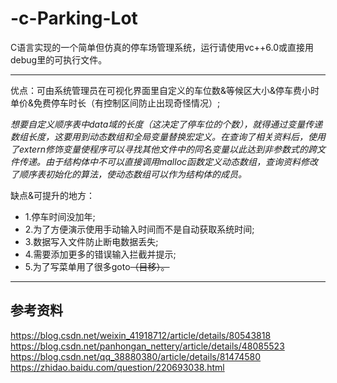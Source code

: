 # -c-Parking-Lot
C语言实现的一个简单但仿真的停车场管理系统，运行请使用vc++6.0或直接用debug里的可执行文件。</br>
***
优点：可由系统管理员在可视化界面里自定义的车位数&等候区大小&停车费小时单价&免费停车时长（有控制区间防止出现奇怪情况）;<br>

_想要自定义顺序表中data域的长度（这决定了停车位的个数），就得通过变量传递数组长度，这要用到动态数组和全局变量替换宏定义。在查询了相关资料后，使用了extern修饰变量使程序可以寻找其他文件中的同名变量以此达到非参数式的跨文件传递。由于结构体中不可以直接调用malloc函数定义动态数组，查询资料修改了顺序表初始化的算法，使动态数组可以作为结构体的成员。_</br>

缺点&可提升的地方：
* 1.停车时间没加年;
* 2.为了方便演示使用手动输入时间而不是自动获取系统时间;
* 3.数据写入文件防止断电数据丢失;
* 4.需要添加更多的错误输入拦截并提示;
* 5.为了写菜单用了很多goto~~（目移）。~~
***
## 参考资料
https://blog.csdn.net/weixin_41918712/article/details/80543818</br>
https://blog.csdn.net/panhongan_nettery/article/details/48085523</br>
https://blog.csdn.net/qq_38880380/article/details/81474580</br>
https://zhidao.baidu.com/question/220693038.html</br>
